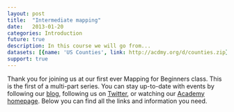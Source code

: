 ```yaml
---
layout: post
title:  "Intermediate mapping"
date:   2013-01-20
categories: Introduction
future: true
description: In this course we will go from...
datasets: [{name: 'US Counties', link: http://acdmy.org/d/counties.zip}, {name: 'Tornadoes', link: http://acdmy.org/d/tornadoes.zip}]
support: true
---
```


Thank you for joining us at our first ever Mapping for Beginners class. This is the first of a multi-part series. You can stay up-to-date with events by following our <a href="http://blog.cartodb.com/" target="_blank">blog</a>, following us on <a href="https://twitter.com/cartodb" target="_blank">Twitter</a>, or watching our <a href="" target="_blank">Academy homepage</a>. Below you can find all the links and information you need. 

          